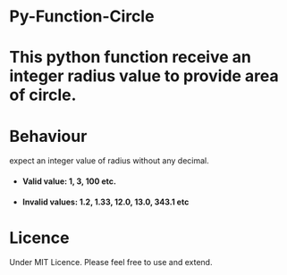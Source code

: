  Py-Function-Circle
 ====
 
# This python function receive an integer radius value to provide area of circle.

# Behaviour
expect an integer value of radius without any decimal.
* #### Valid value: 1, 3, 100 etc.
* #### Invalid values: 1.2, 1.33, 12.0, 13.0, 343.1 etc


# Licence
Under MIT Licence. Please feel free to use and extend.


